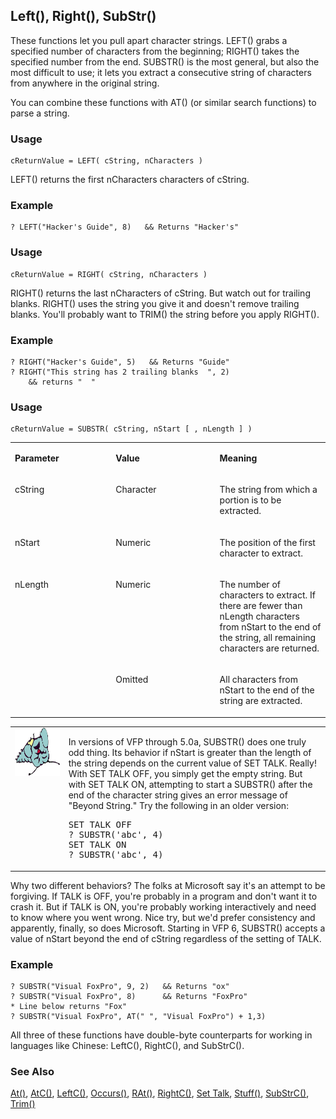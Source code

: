 ## Left(), Right(), SubStr()

These functions let you pull apart character strings. LEFT() grabs a specified number of characters from the beginning; RIGHT() takes the specified number from the end. SUBSTR() is the most general, but also the most difficult to use; it lets you extract a consecutive string of characters from anywhere in the original string. 

You can combine these functions with AT() (or similar search functions) to parse a string.

### Usage

```foxpro
cReturnValue = LEFT( cString, nCharacters )
```

LEFT() returns the first nCharacters characters of cString.

### Example

```foxpro
? LEFT("Hacker's Guide", 8)   && Returns "Hacker's"
```
### Usage

```foxpro
cReturnValue = RIGHT( cString, nCharacters )
```

RIGHT() returns the last nCharacters of cString. But watch out for trailing blanks. RIGHT() uses the string you give it and doesn't remove trailing blanks. You'll probably want to TRIM() the string before you apply RIGHT().

### Example

```foxpro
? RIGHT("Hacker's Guide", 5)   && Returns "Guide"
? RIGHT("This string has 2 trailing blanks  ", 2)
    && returns "  "
```
### Usage

```foxpro
cReturnValue = SUBSTR( cString, nStart [ , nLength ] )
```
<table>
<tr>
  <td width="32%" valign="top">
  <p><b>Parameter</b></p>
  </td>
  <td width=23% valign=top>
  <p><b>Value</b></p>
  </td>
  <td width=45% valign=top>
  <p><b>Meaning</b></p>
  </td>
 </tr>
<tr>
  <td width="32%" valign="top">
  <p>cString</p>
  </td>
  <td width=23% valign=top>
  <p>Character</p>
  </td>
  <td width=45% valign=top>
  <p>The string from which a portion is to be extracted.</p>
  </td>
 </tr>
<tr>
  <td width="32%" valign="top">
  <p>nStart</p>
  </td>
  <td width=23% valign=top>
  <p>Numeric</p>
  </td>
  <td width=45% valign=top>
  <p>The position of the first character to extract.</p>
  </td>
 </tr>
<tr>
  <td width=32% rowspan=2 valign=top>
  <p>nLength</p>
  </td>
  <td width=23% valign=top>
  <p>Numeric</p>
  </td>
  <td width=45% valign=top>
  <p>The number of characters to extract. If there are fewer than nLength characters from nStart to the end of the string, all remaining characters are returned.</p>
  </td>
 </tr>
<tr>
  <td width=33% valign=top>
  <p>Omitted</p>
  </td>
  <td width=67% valign=top>
  <p>All characters from nStart to the end of the string are extracted.</p>
  </td>
 </tr>
</table>

<table>
<tr>
  <td width="17%" valign="top">
<img width="95" height="77" src="fixbug1.gif">
  </td>
  <td width=83%>
  <p>In versions of VFP through 5.0a, SUBSTR() does one truly odd thing. Its behavior if nStart is greater than the length of the string depends on the current value of SET TALK. Really! With SET TALK OFF, you simply get the empty string. But with SET TALK ON, attempting to start a SUBSTR() after the end of the character string gives an error message of &quot;Beyond String.&quot; Try the following in an older version:</p>
<pre>SET TALK OFF
? SUBSTR('abc', 4)
SET TALK ON
? SUBSTR('abc', 4)</pre>
  </td>
 </tr>
</table>

Why two different behaviors? The folks at Microsoft say it's an attempt to be forgiving. If TALK is OFF, you're probably in a program and don't want it to crash it. But if TALK is ON, you're probably working interactively and need to know where you went wrong. Nice try, but we'd prefer consistency and apparently, finally, so does Microsoft. Starting in VFP 6, SUBSTR() accepts a value of nStart beyond the end of cString regardless of the setting of TALK.

### Example

```foxpro
? SUBSTR("Visual FoxPro", 9, 2)   && Returns "ox"
? SUBSTR("Visual FoxPro", 8)      && Returns "FoxPro"
* Line below returns "Fox"
? SUBSTR("Visual FoxPro", AT(" ", "Visual FoxPro") + 1,3)
```

All three of these functions have double-byte counterparts for working in languages like Chinese: LeftC(), RightC(), and SubStrC().

### See Also

[At()](s4g004.md), [AtC()](s4g004.md), [LeftC()](s4g661.md), [Occurs()](s4g018.md), [RAt()](s4g004.md), [RightC()](s4g661.md), [Set Talk](s4g140.md), [Stuff()](s4g006.md), [SubStrC()](s4g661.md), [Trim()](s4g001.md)